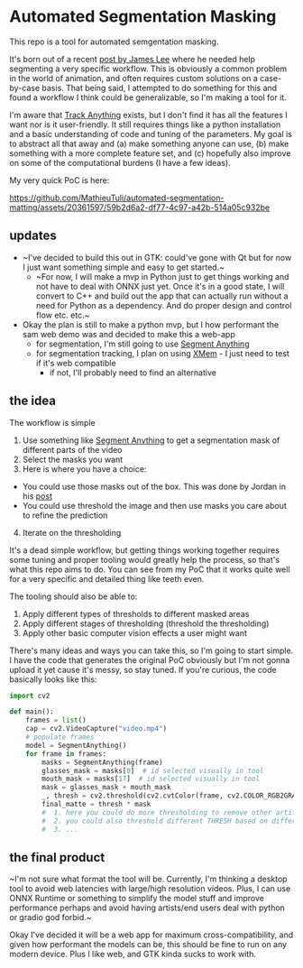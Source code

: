# Automated Segmentation Masking

This repo is a tool for automated semgentation masking. 

It's born out of a recent [post by James Lee](https://x.com/JamesLee03/status/1777684860938928225) where he needed help segmenting a very specific workflow.
This is obviously a common problem in the world of animation, and often requires custom solutions on a case-by-case basis.
That being said, I attempted to do something for this and found a workflow I think could be generalizable, so I'm making a tool for it.

I'm aware that [Track Anything](https://github.com/gaomingqi/Track-Anything) exists, but I don't find it has all the features I want nor is it user-friendly. It still requires things like a python installation and a basic understanding of code and tuning of the parameters. My goal is to abstract all that away and (a) make something anyone can use, (b) make something with a more complete feature set, and (c) hopefully also improve on some of the computational burdens (I have a few ideas).

My very quick PoC is here:


https://github.com/MathieuTuli/automated-segmentation-matting/assets/20361597/59b2d6a2-df77-4c97-a42b-514a05c932be

## updates
- ~I've decided to build this out in GTK: could've gone with Qt but for now I just want something simple and easy to get started.~
  - ~For now, I will make a mvp in Python just to get things working and not have to deal with ONNX just yet. Once it's in a good state, I will convert to C++ and build out the app that can actually run without a need for Python as a dependency. And do proper design and control flow etc. etc.~
- Okay the plan is still to make a python mvp, but I how performant the sam web demo was and decided to make this a web-app
  - for segmentation, I'm still going to use [Segment Anything](https://github.com/facebookresearch/segment-anything)
  - for segmentation tracking, I plan on using [XMem](https://github.com/hkchengrex/XMem) - I just need to test if it's web compatible
    - if not, I'll probably need to find an alternative


## the idea

The workflow is simple

1. Use something like [Segment Anything](https://github.com/facebookresearch/segment-anything) to get a segmentation mask of different parts of the video
2. Select the masks you want
3. Here is where you have a choice:
  - You could use those masks out of the box. This was done by Jordan in his [post](https://x.com/JordanPizza1/status/1778050334528553283)
  - You could use threshold the image and then use masks you care about to refine the prediction
4. Iterate on the thresholding

It's a dead simple workflow, but getting things working together requires some tuning and proper tooling would greatly help the process, so that's what this repo aims to do.
You can see from my PoC that it works quite well for a very specific and detailed thing like teeth even.

The tooling should also be able to:

1. Apply different types of thresholds to different masked areas
2. Apply different stages of thresholding (threshold the thresholding)
3. Apply other basic computer vision effects a user might want

There's many ideas and ways you can take this, so I'm going to start simple. I have the code that generates the original PoC obviously but I'm not gonna upload it yet cause it's messy, so stay tuned.
If you're curious, the code basically looks like this:

```Python
import cv2

def main():
    frames = list()
    cap = cv2.VideoCapture("video.mp4")
    # populate frames
    model = SegmentAnything()
    for frame in frames:
        masks = SegmentAnything(frame)
        glasses_mask = masks[0]  # id selected visually in tool
        mouth_mask = masks[17]  # id selected visually in tool
        mask = glasses_mask + mouth_mask
        _, thresh = cv2.threshold(cv2.cvtColor(frame, cv2.COLOR_RGB2GRAY), THRESH, 255, cv2.THRESH_BINARY)
        final_matte = thresh * mask
        #  1. here you could do more thresholding to remove other artifacts
        #  2. you could also threshold different THRESH based on different masks
        #  3. ...
```

## the final product

~I'm not sure what format the tool will be. Currently, I'm thinking a desktop tool to avoid web latencies with large/high resolution videos. Plus, I can use ONNX Runtime or something to simplify the model stuff and improve performance perhaps and avoid having artists/end users deal with python or gradio god forbid.~

Okay I've decided it will be a web app for maximum cross-compatibility, and given how performant the models can be, this should be fine to run on any modern device. Plus I like web, and GTK kinda sucks to work with.

